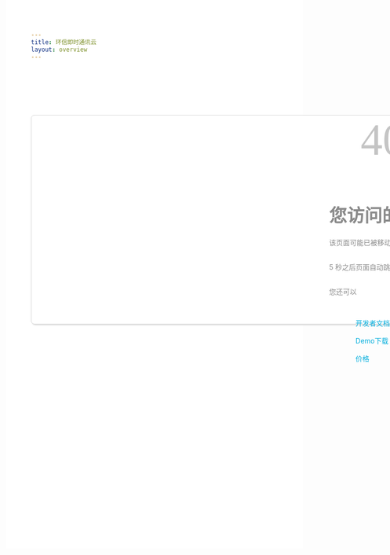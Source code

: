 ```yaml
---
title: 环信即时通讯云
layout: overview
---
```


<style>
*{ padding:0; margin:0;}
body { width:1366px; height:1016px; background:#FFF;}
li { list-style:none;}
.fl { float:left;}
.fr { float:right;}
a { text-decoration:none;}

.main { width:694px; height:424px; border:1px solid #d5d5d5; border-radius:7px; background:#FFF; margin:0 auto; box-shadow:2px 2px 3px #dedede; margin-top:110px; padding-left:330px;}
.tupian { background:url(tan.png) no-repeat; width:195px; height:180px; margin-top:190px; margin-left:32px;}
.wenzi { margin-left:50px;}
.wenzi span{ font-size:90px; color:#c4c4c4; font-family:Consolas; display:block; margin-left:64px; width:157px; height:70px; line-height:70px; margin-top:15px;}
.wenzi em {font-size:35px; color:#c4c4c4; font-family:Consolas; font-style:normal; display:block; margin-left:153px; margin-bottom:15px;}
.wenzi h1 { font-size:36px; color:#8a8a8a;}
.wenzi p.xianshi1 { font-size:14px; color:#8a8a8a; line-height:36px;}
.wenzi p#xianshi { font-size:14px; color:#8a8a8a; line-height:36px;}
.wenzi ul li a { font-size:14px; color:#00addc; line-height:36px; background:url(../img/feiji_03.png) no-repeat left center; padding-left:30px;}

<script language='javascript' type='text/javascript'>    
var secs =5; //倒计时的秒数    
var URL ;    
function Load(url){    
URL =url;    
for(var i=secs;i>=0;i--)    
{    
window.setTimeout('doUpdate(' + i + ')', (secs-i) * 1000);    
}    
}    
function doUpdate(num)    
{    
document.getElementById('xianshi').innerHTML = '将在'+num+'秒之后页面自动跳转至首页' ;    
if(num == 0) { window.location=URL; }    
}    
</script>    

</style>
<div class="main">
  <div class="tupian fl">
   </div>
   <div class="wenzi fl">
   <span>404</span>
   <em>not fund</em>
   <h1>您访问的页面找不到了</h1>
   <p class="xianshi1">该页面可能已被移动，重命名过暂时不显示。</p><p id="xianshi">5 秒之后页面自动跳转至首页</p>
   <p class="xianshi1">您还可以</p>
   <ul class="fl">
   <li><a href="http://developer.easemob.com/">开发者文档</a></li>
   <li><a href="http://www.easemob.com/demo/"> Demo下载</a></li>
   <li><a href="http://www.easemob.com/price/"> 价格</a></li>
   </ul>
   <ul class="fl" style="margin-top:51px; margin-left:19px;">
   <li><a href="http://www.easemob.com/sdk/"> SDK下载</a></li>
   <li><a href="https://console.easemob.com/"> 登录环信</a></li>
   </ul>
   </div>
 </div>
 <script language="javascript">    
Load("http://www.easemob.com/"); //要跳转到的页面    
</script> 